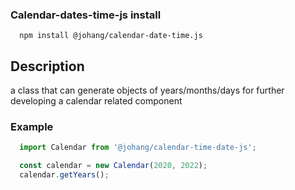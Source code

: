 ### Calendar-dates-time-js install

```
  npm install @johang/calendar-date-time.js
```

## Description
a class that can generate objects of years/months/days for further developing a calendar related component

### Example

```js
  import Calendar from '@johang/calendar-time-date-js';

  const calendar = new Calendar(2020, 2022);
  calendar.getYears();
```